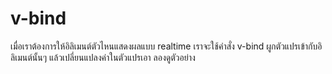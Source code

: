 # v-bind

เมื่อเราต้องการให้อิลิเมนต์ตัวไหนแสดงผลแบบ realtime เราจะใช้คำสั่ง v-bind ผูกตัวแปรเข้ากับอิลิเมนต์นั้นๆ แล้วเปลี่ยนแปลงค่าในตัวแปรเอา ลองดูตัวอย่าง



